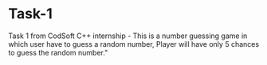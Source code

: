 # Task-1
Task 1 from CodSoft C++ internship -
This is a number guessing game in which user have to guess a random number, Player will have only 5 chances to guess the random number."
